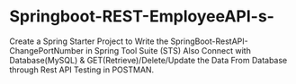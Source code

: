 # Springboot-REST-EmployeeAPI-s-
Create a Spring Starter Project to Write the SpringBoot-RestAPI-ChangePortNumber  in Spring Tool Suite (STS) Also Connect with Database(MySQL) &amp; GET(Retrieve)/Delete/Update the Data From Database through Rest API Testing in POSTMAN.
